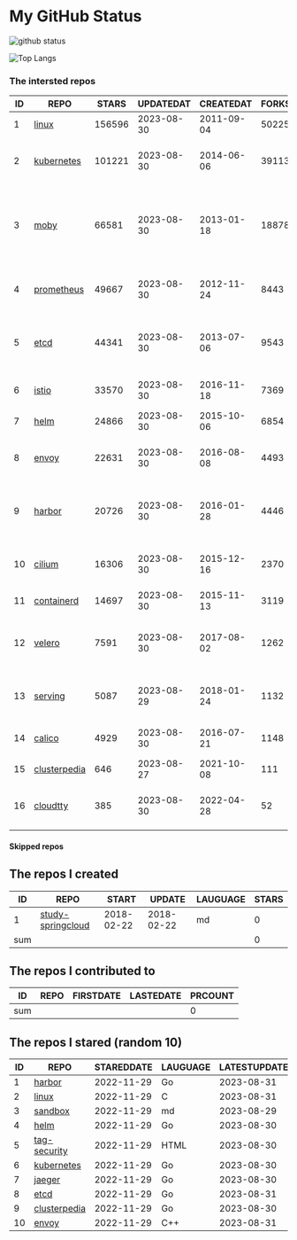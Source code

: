 # My GitHub Status

<img src="https://github-readme-stats-1.yihong0618.vercel.app/api?username=daoqingniu&show_icons=true&&&hide_title=true&count_private=true" alt="github status" />

![Top Langs](https://github-readme-stats-1.yihong0618.vercel.app/api/top-langs/?username=daoqingniu&layout=compact)

<!--START_SECTION:github_repos-->
### The intersted repos
| ID |                              REPO                               | STARS  | UPDATEDAT  | CREATEDAT  | FORKSCOUNT |                                              DESCRIPTIONS                                              |
|----|-----------------------------------------------------------------|--------|------------|------------|------------|--------------------------------------------------------------------------------------------------------|
|  1 | [linux](https://github.com/torvalds/linux)                      | 156596 | 2023-08-30 | 2011-09-04 |      50225 | Linux kernel source tree                                                                               |
|  2 | [kubernetes](https://github.com/kubernetes/kubernetes)          | 101221 | 2023-08-30 | 2014-06-06 |      39113 | Production-Grade Container Scheduling and Management                                                   |
|  3 | [moby](https://github.com/moby/moby)                            |  66581 | 2023-08-30 | 2013-01-18 |      18878 | Moby Project - a collaborative project for the container ecosystem to assemble container-based systems |
|  4 | [prometheus](https://github.com/prometheus/prometheus)          |  49667 | 2023-08-30 | 2012-11-24 |       8443 | The Prometheus monitoring system and time series database.                                             |
|  5 | [etcd](https://github.com/etcd-io/etcd)                         |  44341 | 2023-08-30 | 2013-07-06 |       9543 | Distributed reliable key-value store for the most critical data of a distributed system                |
|  6 | [istio](https://github.com/istio/istio)                         |  33570 | 2023-08-30 | 2016-11-18 |       7369 | Connect, secure, control, and observe services.                                                        |
|  7 | [helm](https://github.com/helm/helm)                            |  24866 | 2023-08-30 | 2015-10-06 |       6854 | The Kubernetes Package Manager                                                                         |
|  8 | [envoy](https://github.com/envoyproxy/envoy)                    |  22631 | 2023-08-30 | 2016-08-08 |       4493 | Cloud-native high-performance edge/middle/service proxy                                                |
|  9 | [harbor](https://github.com/goharbor/harbor)                    |  20726 | 2023-08-30 | 2016-01-28 |       4446 | An open source trusted cloud native registry project that stores, signs, and scans content.            |
| 10 | [cilium](https://github.com/cilium/cilium)                      |  16306 | 2023-08-30 | 2015-12-16 |       2370 | eBPF-based Networking, Security, and Observability                                                     |
| 11 | [containerd](https://github.com/containerd/containerd)          |  14697 | 2023-08-30 | 2015-11-13 |       3119 | An open and reliable container runtime                                                                 |
| 12 | [velero](https://github.com/vmware-tanzu/velero)                |   7591 | 2023-08-30 | 2017-08-02 |       1262 | Backup and migrate Kubernetes applications and their persistent volumes                                |
| 13 | [serving](https://github.com/knative/serving)                   |   5087 | 2023-08-29 | 2018-01-24 |       1132 | Kubernetes-based, scale-to-zero, request-driven compute                                                |
| 14 | [calico](https://github.com/projectcalico/calico)               |   4929 | 2023-08-30 | 2016-07-21 |       1148 | Cloud native networking and network security                                                           |
| 15 | [clusterpedia](https://github.com/clusterpedia-io/clusterpedia) |    646 | 2023-08-27 | 2021-10-08 |        111 | The Encyclopedia of Kubernetes clusters                                                                |
| 16 | [cloudtty](https://github.com/cloudtty/cloudtty)                |    385 | 2023-08-30 | 2022-04-28 |         52 | A Friendly Kubernetes CloudShell (Web Terminal) !                                                      |



#### Skipped repos
<!--END_SECTION:github_repos-->

<!--START_SECTION:my_github-->
## The repos I created
| ID  |                                 REPO                                 |   START    |   UPDATE   | LAUGUAGE | STARS |
|-----|----------------------------------------------------------------------|------------|------------|----------|-------|
|   1 | [study-springcloud](https://github.com/daoqingniu/study-springcloud) | 2018-02-22 | 2018-02-22 | md       |     0 |
| sum |                                                                      |            |            |          |     0 |

## The repos I contributed to
| ID  | REPO | FIRSTDATE | LASTEDATE | PRCOUNT |
|-----|------|-----------|-----------|---------|
| sum |      |           |           |       0 |

## The repos I stared (random 10)
| ID |                              REPO                               | STAREDDATE | LAUGUAGE | LATESTUPDATE |
|----|-----------------------------------------------------------------|------------|----------|--------------|
|  1 | [harbor](https://github.com/goharbor/harbor)                    | 2022-11-29 | Go       | 2023-08-31   |
|  2 | [linux](https://github.com/torvalds/linux)                      | 2022-11-29 | C        | 2023-08-31   |
|  3 | [sandbox](https://github.com/cncf/sandbox)                      | 2022-11-29 | md       | 2023-08-29   |
|  4 | [helm](https://github.com/helm/helm)                            | 2022-11-29 | Go       | 2023-08-30   |
|  5 | [tag-security](https://github.com/cncf/tag-security)            | 2022-11-29 | HTML     | 2023-08-30   |
|  6 | [kubernetes](https://github.com/kubernetes/kubernetes)          | 2022-11-29 | Go       | 2023-08-30   |
|  7 | [jaeger](https://github.com/jaegertracing/jaeger)               | 2022-11-29 | Go       | 2023-08-30   |
|  8 | [etcd](https://github.com/etcd-io/etcd)                         | 2022-11-29 | Go       | 2023-08-31   |
|  9 | [clusterpedia](https://github.com/clusterpedia-io/clusterpedia) | 2022-11-29 | Go       | 2023-08-30   |
| 10 | [envoy](https://github.com/envoyproxy/envoy)                    | 2022-11-29 | C++      | 2023-08-31   |

<!--END_SECTION:my_github-->
